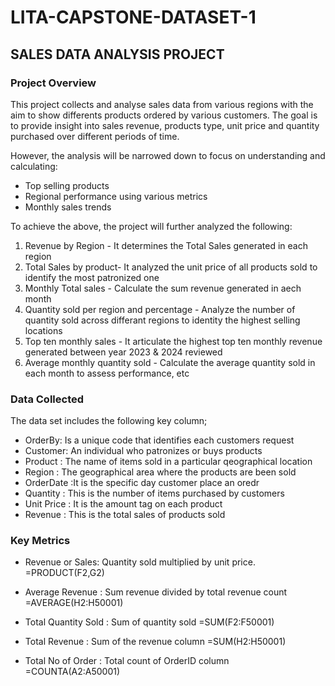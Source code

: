# LITA-CAPSTONE-DATASET-1

## SALES DATA ANALYSIS PROJECT


### Project Overview

This project collects and analyse sales data from various regions with the aim to show differents products ordered by various customers.
The goal is to provide insight into sales revenue, products type, unit price and quantity purchased over different periods of time.

However, the analysis will be narrowed down to focus on understanding and calculating:

- Top selling products
- Regional performance using various metrics
- Monthly sales trends

To achieve the above, the project will further analyzed the following:

1. Revenue by Region - It determines the Total Sales generated in each region
2. Total Sales by product- It analyzed the unit price of all products sold to identify the most patronized one
3. Monthly Total sales - Calculate the sum revenue generated in aech month
4. Quantity sold per region and percentage - Analyze the number of quantity sold across differant regions to identity the highest selling locations
5. Top ten monthly sales - It articulate the highest top ten monthly revenue generated between year 2023 & 2024 reviewed
6. Average monthly quantity sold - Calculate the average quantity sold in each month to assess performance, etc

### Data Collected
 
 The data set includes the following key column;
 
- OrderBy: Is a unique code that identifies each customers request
-  Customer: An individual who patronizes or buys products
-  Product : The name of items sold in a particular qeographical location
-  Region :  The geographical area where the products are been sold
-  OrderDate :It is the specific day customer place an oredr
-  Quantity : This is the number of items purchased by customers
-  Unit Price : It is the amount tag on each product
-  Revenue : This is the total sales of products sold

  ### Key Metrics

 - Revenue or Sales: Quantity sold multiplied by unit price.
          =PRODUCT(F2,G2)
 
- Average Revenue : Sum revenue divided by total revenue count
           =AVERAGE(H2:H50001)
- Total Quantity Sold : Sum of quantity sold
            =SUM(F2:F50001)
- Total Revenue : Sum of the revenue column
           =SUM(H2:H50001)
- Total No of Order : Total count of OrderID column
           =COUNTA(A2:A50001)

  ### 
